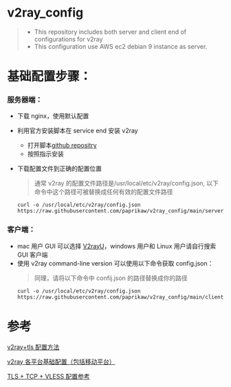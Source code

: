 # v2ray_config

> - This repository includes both server and client end of configurations for v2ray
> - This configuration use AWS ec2 debian 9 instance as server.

# 基础配置步骤：

### 服务器端：

- 下载 nginx，使用默认配置
- 利用官方安装脚本在 service end 安装 v2ray
  - 打开脚本[github repositry](https://github.com/v2fly/fhs-install-v2ray)
  - 按照指示安装
- 下载配置文件到正确的配置位置

  > 通常 v2ray 的配置文件路径是/usr/local/etc/v2ray/config.json, 以下命令中这个路径可被替换成任何有效的配置文件路径

  ```
  curl -o /usr/local/etc/v2ray/config.json https://raw.githubusercontent.com/paprikaw/v2ray_config/main/server_end/config.json
  ```

### 客户端：

- mac 用户 GUI 可以选择 [V2rayU](https://github.com/yanue/V2rayU/releases)，windows 用户和 Linux 用户请自行搜索 GUI 客户端
- 使用 v2ray command-line version 可以使用以下命令获取 config.json：
  > 同理，请将以下命令中 confij.json 的路径替换成你的路径
  ```
  curl -o /usr/local/etc/v2ray/config.json https://raw.githubusercontent.com/paprikaw/v2ray_config/main/client_end/config.json
  ```

# 参考

[v2ray+tls 配置方法](https://github.com/bannedbook/fanqiang/blob/master/v2ss/%E8%87%AA%E5%BB%BAV2Ray%2BTLS%E7%BF%BB%E5%A2%99%E9%85%8D%E7%BD%AE%E6%96%B9%E6%B3%95.md)

[v2ray 各平台基础配置（包括移动平台）](https://book.v2rayx.org/index.html)

[TLS + TCP + VLESS 配置参考](<https://github.com/v2fly/v2ray-examples/tree/master/VLESS-TCP-TLS-WS%20(recommended)>)

